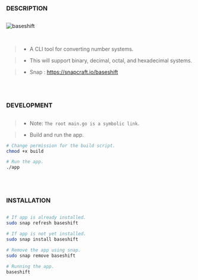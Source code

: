 ### DESCRIPTION
##

![baseshift](https://github.com/kentlouisetonino/baseshift/assets/69438999/0c4cbaf7-cbb1-4f3a-ba1b-d4799c69fd17)

<br />

> - A CLI tool for converting number systems.

> - This will support binary, decimal, octal, and hexadecimal systems.

> - Snap : https://snapcraft.io/baseshift

<br />
<br />



### DEVELOPMENT
##
> - Note: `The root main.go is a symbolic link`.

> - Build and run the app.

```bash
# Change permission for the build script.
chmod +x build

# Run the app.
./app
```

<br />
<br />



### INSTALLATION
##
```bash
# If app is already installed.
sudo snap refresh baseshift

# If app is not yet installed.
sudo snap install baseshift

# Remove the app using snap.
sudo snap remove baseshift

# Running the app.
baseshift
```

